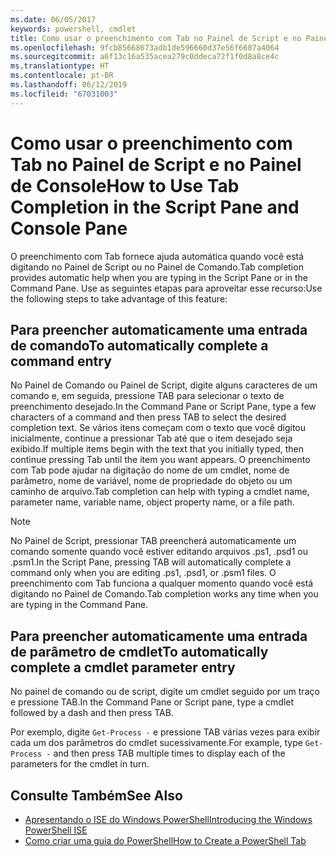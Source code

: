 ```yaml
---
ms.date: 06/05/2017
keywords: powershell, cmdlet
title: Como usar o preenchimento com Tab no Painel de Script e no Painel de Console
ms.openlocfilehash: 9fcb85668673adb1de596660d37e56f6607a4064
ms.sourcegitcommit: a6f13c16a535acea279c0ddeca72f1f0d8a8ce4c
ms.translationtype: HT
ms.contentlocale: pt-BR
ms.lasthandoff: 06/12/2019
ms.locfileid: "67031003"
---
```

# <a name="how-to-use-tab-completion-in-the-script-pane-and-console-pane"></a><span data-ttu-id="6e517-103">Como usar o preenchimento com Tab no Painel de Script e no Painel de Console</span><span class="sxs-lookup"><span data-stu-id="6e517-103">How to Use Tab Completion in the Script Pane and Console Pane</span></span>

<span data-ttu-id="6e517-104">O preenchimento com Tab fornece ajuda automática quando você está digitando no Painel de Script ou no Painel de Comando.</span><span class="sxs-lookup"><span data-stu-id="6e517-104">Tab completion provides automatic help when you are typing in the Script Pane or in the Command Pane.</span></span> <span data-ttu-id="6e517-105">Use as seguintes etapas para aproveitar esse recurso:</span><span class="sxs-lookup"><span data-stu-id="6e517-105">Use the following steps to take advantage of this feature:</span></span>

## <a name="to-automatically-complete-a-command-entry"></a><span data-ttu-id="6e517-106">Para preencher automaticamente uma entrada de comando</span><span class="sxs-lookup"><span data-stu-id="6e517-106">To automatically complete a command entry</span></span>

<span data-ttu-id="6e517-107">No Painel de Comando ou Painel de Script, digite alguns caracteres de um comando e, em seguida, pressione TAB para selecionar o texto de preenchimento desejado.</span><span class="sxs-lookup"><span data-stu-id="6e517-107">In the Command Pane or Script Pane, type a few characters of a command and then press TAB to select the desired completion text.</span></span> <span data-ttu-id="6e517-108">Se vários itens começam com o texto que você digitou inicialmente, continue a pressionar Tab até que o item desejado seja exibido.</span><span class="sxs-lookup"><span data-stu-id="6e517-108">If multiple items begin with the text that you initially typed, then continue pressing Tab until the item you want appears.</span></span> <span data-ttu-id="6e517-109">O preenchimento com Tab pode ajudar na digitação do nome de um cmdlet, nome de parâmetro, nome de variável, nome de propriedade do objeto ou um caminho de arquivo.</span><span class="sxs-lookup"><span data-stu-id="6e517-109">Tab completion can help with typing a cmdlet name, parameter name, variable name, object property name, or a file path.</span></span>

> [!NOTE]
> <span data-ttu-id="6e517-110">No Painel de Script, pressionar TAB preencherá automaticamente um comando somente quando você estiver editando arquivos .ps1, .psd1 ou .psm1.</span><span class="sxs-lookup"><span data-stu-id="6e517-110">In the Script Pane, pressing TAB will automatically complete a command only when you are editing .ps1, .psd1, or .psm1 files.</span></span> <span data-ttu-id="6e517-111">O preenchimento com Tab funciona a qualquer momento quando você está digitando no Painel de Comando.</span><span class="sxs-lookup"><span data-stu-id="6e517-111">Tab completion works any time when you are typing in the Command Pane.</span></span>

## <a name="to-automatically-complete-a-cmdlet-parameter-entry"></a><span data-ttu-id="6e517-112">Para preencher automaticamente uma entrada de parâmetro de cmdlet</span><span class="sxs-lookup"><span data-stu-id="6e517-112">To automatically complete a cmdlet parameter entry</span></span>

<span data-ttu-id="6e517-113">No painel de comando ou de script, digite um cmdlet seguido por um traço e pressione TAB.</span><span class="sxs-lookup"><span data-stu-id="6e517-113">In the Command Pane or Script pane, type a cmdlet followed by a dash and then press TAB.</span></span>

<span data-ttu-id="6e517-114">Por exemplo, digite `Get-Process -` e pressione TAB várias vezes para exibir cada um dos parâmetros do cmdlet sucessivamente.</span><span class="sxs-lookup"><span data-stu-id="6e517-114">For example, type `Get-Process -` and then press TAB multiple times to display each of the parameters for the cmdlet in turn.</span></span>

## <a name="see-also"></a><span data-ttu-id="6e517-115">Consulte Também</span><span class="sxs-lookup"><span data-stu-id="6e517-115">See Also</span></span>

- [<span data-ttu-id="6e517-116">Apresentando o ISE do Windows PowerShell</span><span class="sxs-lookup"><span data-stu-id="6e517-116">Introducing the Windows PowerShell ISE</span></span>](Introducing-the-Windows-PowerShell-ISE.md)
- [<span data-ttu-id="6e517-117">Como criar uma guia do PowerShell</span><span class="sxs-lookup"><span data-stu-id="6e517-117">How to Create a PowerShell Tab</span></span>](How-to-Create-a-PowerShell-Tab-in-Windows-PowerShell-ISE.md)
